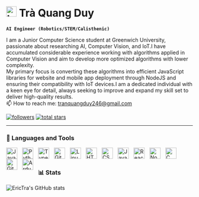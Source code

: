 
# <img src="https://user-images.githubusercontent.com/1303154/88677602-1635ba80-d120-11ea-84d8-d263ba5fc3c0.gif" width="28px" alt="hi"> Trà Quang Duy 

**`AI Engineer (Robotics/STEM/Calisthenic)`**

I am a Junior Computer Science student at Greenwich University, passionate about researching AI, Computer Vision, and IoT.I have accumulated considerable experience working with algorithms applied in Computer Vision and aim to develop more optimized algorithms with lower complexity.
<br />
My primary focus is converting these algorithms into efficient JavaScript libraries for website and mobile app deployment through NodeJS and ensuring their compatibility with IoT devices.I am a dedicated individual with a keen eye for detail, always seeking to improve and expand my skill set to deliver high-quality results.
<br />
📫 How to reach me: tranquangduy246@gmail.com
   <p align="left">
      <a href="https://github.com/EricTra?tab=followers">
         <img alt="followers" title="Follow me on Github" src="https://custom-icon-badges.demolab.com/github/followers/EricTra?color=236ad3&labelColor=1155ba&style=for-the-badge&logo=person-add&label=Follow&logoColor=white"/></a>
      <a href="https://github.com/EricTra?tab=repositories&sort=stargazers">
         <img alt="total stars" title="Total stars on GitHub" src="https://custom-icon-badges.demolab.com/github/stars/EricTra?color=55960c&style=for-the-badge&labelColor=488207&logo=star"/></a>
   </p>

---

### 🧰 Languages and Tools

<img align="left" alt="Java" width="30px" style="padding-right:10px;" src="https://cdn.jsdelivr.net/gh/devicons/devicon/icons/java/java-original.svg"/>
<img align="left" alt="Python" width="30px" style="padding-right:10px;" src="https://cdn.jsdelivr.net/gh/devicons/devicon/icons/python/python-plain.svg" />
<img align="left" alt="TypeScript" width="30px" style="padding-right:10px;" src="https://cdn.jsdelivr.net/gh/devicons/devicon/icons/typescript/typescript-plain.svg" />
<img align="left" alt="Git" width="30px" style="padding-right:10px;" src="https://cdn.jsdelivr.net/gh/devicons/devicon/icons/git/git-original.svg" />
<img align="left" alt="Linux" width="30px" style="padding-right:10px;" src="https://cdn.jsdelivr.net/gh/devicons/devicon/icons/linux/linux-original.svg" />
<img align="left" alt="HTML" width="30px" style="padding-right:10px;" src="https://cdn.jsdelivr.net/gh/devicons/devicon/icons/html5/html5-plain.svg" />
<img align="left" alt="CSS" width="30px" style="padding-right:10px;" src="https://cdn.jsdelivr.net/gh/devicons/devicon/icons/css3/css3-plain.svg" />
<img align="left" alt="JavaScript" width="30px" style="padding-right:10px;" src="https://cdn.jsdelivr.net/gh/devicons/devicon/icons/javascript/javascript-plain.svg" />
<img align="left" alt="React" width="30px" style="padding-right:10px;" src="https://cdn.jsdelivr.net/gh/devicons/devicon/icons/react/react-original.svg" />
<img align="left" alt="NodeJS" width="30px" style="padding-right:10px;" src="https://cdn.jsdelivr.net/gh/devicons/devicon/icons/nodejs/nodejs-original.svg" />
<img align="left" alt="C" width="30px" style="padding-right:10px;" src="https://cdn.jsdelivr.net/gh/devicons/devicon/icons/c/c-original.svg" />
<img align="left" alt="GitHub" width="30px" style="padding-right:10px;" src="https://cdn.jsdelivr.net/gh/devicons/devicon/icons/github/github-original.svg" />
<img align="left" alt="Ardunio" width="30px" style="padding-right:10px;" src="https://cdn.jsdelivr.net/gh/devicons/devicon/icons/arduino/arduino-original.svg" />
<br />

#

### 📊 Stats
![EricTra's GitHub stats](https://github-readme-stats.vercel.app/api?username=erictra&show_icons=true&theme=gruvbox)

<!-- ![GitHub Streak](https://streak-stats.demolab.com?user=erictra&theme=gruvbox&border_radius=4.5) -->

#
[linkedin]: https://www.linkedin.com/in/traquangduy/
[facebook]: https://www.facebook.com/traquangduy410/

